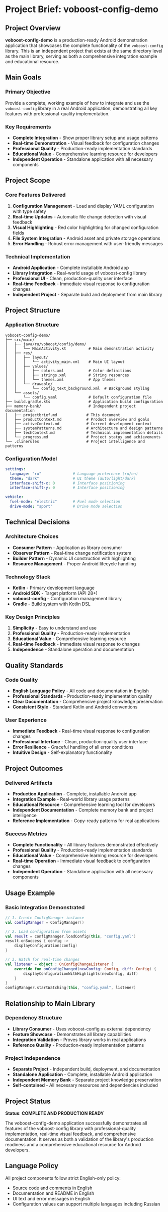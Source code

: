 # Project Brief: voboost-config-demo

## Project Overview

**voboost-config-demo** is a production-ready Android demonstration application that showcases the complete functionality of the `voboost-config` library. This is an independent project that exists at the same directory level as the main library, serving as both a comprehensive integration example and educational resource.

## Main Goals

### Primary Objective
Provide a complete, working example of how to integrate and use the `voboost-config` library in a real Android application, demonstrating all key features with professional-quality implementation.

### Key Requirements
- **Complete Integration** - Show proper library setup and usage patterns
- **Real-time Demonstration** - Visual feedback for configuration changes
- **Professional Quality** - Production-ready implementation standards
- **Educational Value** - Comprehensive learning resource for developers
- **Independent Operation** - Standalone application with all necessary components

## Project Scope

### Core Features Delivered
1. **Configuration Management** - Load and display YAML configuration with type safety
2. **Real-time Updates** - Automatic file change detection with visual feedback
3. **Visual Highlighting** - Red color highlighting for changed configuration fields
4. **File System Integration** - Android asset and private storage operations
5. **Error Handling** - Robust error management with user-friendly messages

### Technical Implementation
- **Android Application** - Complete installable Android app
- **Library Integration** - Real-world usage of voboost-config library
- **Professional UI** - Clean, production-quality user interface
- **Real-time Feedback** - Immediate visual response to configuration changes
- **Independent Project** - Separate build and deployment from main library

## Project Structure

### Application Structure
```
voboost-config-demo/
├── src/main/
│   ├── java/ru/voboost/config/demo/
│   │   └── MainActivity.kt          # Main demonstration activity
│   ├── res/
│   │   ├── layout/
│   │   │   └── activity_main.xml    # Main UI layout
│   │   ├── values/
│   │   │   ├── colors.xml           # Color definitions
│   │   │   ├── strings.xml          # String resources
│   │   │   └── themes.xml           # App themes
│   │   └── drawable/
│   │       └── config_text_background.xml  # Background styling
│   └── assets/
│       └── config.yaml              # Default configuration file
├── build.gradle.kts                 # Application build configuration
├── memory-bank/                     # Independent project documentation
│   ├── projectbrief.md             # This document
│   ├── productContext.md           # Product overview and goals
│   ├── activeContext.md            # Current development context
│   ├── systemPatterns.md           # Architecture and design patterns
│   ├── techContext.md              # Technical implementation details
│   └── progress.md                 # Project status and achievements
└── .clinerules                     # Project intelligence and patterns
```

### Configuration Model
```yaml
settings:
  language: "ru"              # Language preference (ru/en)
  theme: "dark"               # UI theme (auto/light/dark)
  interface-shift-x: 0        # Interface positioning
  interface-shift-y: 0        # Interface positioning

vehicle:
  fuel-mode: "electric"       # Fuel mode selection
  drive-mode: "sport"         # Drive mode selection
```

## Technical Decisions

### Architecture Choices
- **Consumer Pattern** - Application as library consumer
- **Observer Pattern** - Real-time change notification system
- **Builder Pattern** - Dynamic UI construction with highlighting
- **Resource Management** - Proper Android lifecycle handling

### Technology Stack
- **Kotlin** - Primary development language
- **Android SDK** - Target platform (API 28+)
- **voboost-config** - Configuration management library
- **Gradle** - Build system with Kotlin DSL

### Key Design Principles
1. **Simplicity** - Easy to understand and use
2. **Professional Quality** - Production-ready implementation
3. **Educational Value** - Comprehensive learning resource
4. **Real-time Feedback** - Immediate visual response to changes
5. **Independence** - Standalone operation and documentation

## Quality Standards

### Code Quality
- **English Language Policy** - All code and documentation in English
- **Professional Standards** - Production-ready implementation quality
- **Clear Documentation** - Comprehensive project knowledge preservation
- **Consistent Style** - Standard Kotlin and Android conventions

### User Experience
- **Immediate Feedback** - Real-time visual response to configuration changes
- **Professional Interface** - Clean, production-quality user interface
- **Error Resilience** - Graceful handling of all error conditions
- **Intuitive Design** - Self-explanatory functionality

## Project Outcomes

### Delivered Artifacts
- **Production Application** - Complete, installable Android app
- **Integration Example** - Real-world library usage patterns
- **Educational Resource** - Comprehensive learning tool for developers
- **Independent Documentation** - Complete memory bank and project intelligence
- **Reference Implementation** - Copy-ready patterns for real applications

### Success Metrics
- **Complete Functionality** - All library features demonstrated effectively
- **Professional Quality** - Production-ready implementation standards
- **Educational Value** - Comprehensive learning resource for developers
- **Real-time Operation** - Immediate visual feedback to configuration changes
- **Independent Operation** - Standalone application with all necessary components

## Usage Example

### Basic Integration Demonstrated
```kotlin
// 1. Create ConfigManager instance
val configManager = ConfigManager()

// 2. Load configuration from assets
val result = configManager.loadConfig(this, "config.yaml")
result.onSuccess { config ->
    displayConfiguration(config)
}

// 3. Watch for real-time changes
val listener = object : OnConfigChangeListener {
    override fun onConfigChanged(newConfig: Config, diff: Config) {
        displayConfigurationWithHighlights(newConfig, diff)
    }
}
configManager.startWatching(this, "config.yaml", listener)
```

## Relationship to Main Library

### Dependency Structure
- **Library Consumer** - Uses voboost-config as external dependency
- **Feature Showcase** - Demonstrates all library capabilities
- **Integration Validation** - Proves library works in real applications
- **Reference Quality** - Production-ready implementation patterns

### Project Independence
- **Separate Project** - Independent build, deployment, and documentation
- **Standalone Application** - Complete, installable Android application
- **Independent Memory Bank** - Separate project knowledge preservation
- **Self-contained** - All necessary resources and dependencies included

## Project Status

**Status**: **COMPLETE AND PRODUCTION READY**

The voboost-config-demo application successfully demonstrates all features of the voboost-config library with professional-quality implementation, real-time visual feedback, and comprehensive documentation. It serves as both a validation of the library's production readiness and a comprehensive educational resource for Android developers.

## Language Policy

All project components follow strict English-only policy:
- Source code and comments in English
- Documentation and README in English
- UI text and error messages in English
- Configuration values can support multiple languages including Russian

